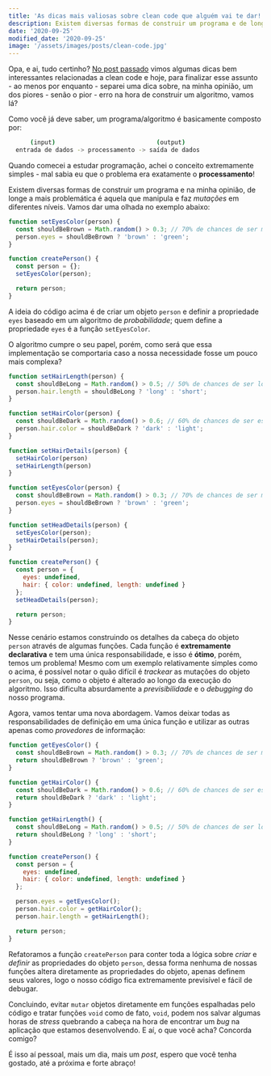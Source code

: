 ```yaml
---
title: 'As dicas mais valiosas sobre clean code que alguém vai te dar! - Parte 02'
description: Existem diversas formas de construir um programa e de longe a mais problemática é aquela que manipula e faz mutações em diferentes níveis. Nesse post vamos aprender a evitar essa abordagem de uma forma simples!
date: '2020-09-25'
modified_date: '2020-09-25'
image: '/assets/images/posts/clean-code.jpg'
---
```


Opa, e ai, tudo certinho? [No post passado](@@baseUrl@@/posts/02-as-dicas-mais-valiosas-sobre-clean-code-01) vimos algumas dicas bem interessantes relacionadas a clean code e hoje, para finalizar esse assunto - ao menos por enquanto - separei uma dica sobre, na minha opinião, um dos piores - senão o pior - erro na hora de construir um algoritmo, vamos lá?

Como você já deve saber, um programa/algoritmo é basicamente composto por:

```bash
      (input)                            (output)
  entrada de dados -> processamento -> saída de dados
```

Quando comecei a estudar programação, achei o conceito extremamente simples - mal sabia eu que o problema era exatamente o **processamento**!

Existem diversas formas de construir um programa e na minha opinião, de longe a mais problemática é aquela que manipula e faz *mutações* em diferentes níveis. Vamos dar uma olhada no exemplo abaixo:

```js
function setEyesColor(person) {
  const shouldBeBrown = Math.random() > 0.3; // 70% de chances de ser marrom;
  person.eyes = shouldBeBrown ? 'brown' : 'green';
}

function createPerson() {
  const person = {};
  setEyesColor(person);

  return person;
}
```

A ideia do código acima é de criar um objeto `person` e definir a propriedade `eyes` baseado em um algoritmo de *probabilidade*; quem define a propriedade `eyes` é a função `setEyesColor`.

O algoritmo cumpre o seu papel, porém, como será que essa implementação se comportaria caso a nossa necessidade fosse um pouco mais complexa?

```js
function setHairLength(person) {
  const shouldBeLong = Math.random() > 0.5; // 50% de chances de ser longo;
  person.hair.length = shouldBeLong ? 'long' : 'short';
}

function setHairColor(person) {
  const shouldBeDark = Math.random() > 0.6; // 60% de chances de ser escuro;
  person.hair.color = shouldBeDark ? 'dark' : 'light';
}

function setHairDetails(person) {
  setHairColor(person)
  setHairLength(person)
}

function setEyesColor(person) {
  const shouldBeBrown = Math.random() > 0.3; // 70% de chances de ser marrom;
  person.eyes = shouldBeBrown ? 'brown' : 'green';
}

function setHeadDetails(person) {
  setEyesColor(person);
  setHairDetails(person);
}

function createPerson() {
  const person = {
    eyes: undefined,
    hair: { color: undefined, length: undefined }
  };
  setHeadDetails(person);

  return person;
}
```

Nesse cenário estamos construindo os detalhes da cabeça do objeto `person` através de algumas funções. Cada função é **extremamente declarativa** e tem uma única responsabilidade, e isso é **ótimo**, porém, temos um problema!
Mesmo com um exemplo relativamente simples como o acima, é possível notar o quão difícil é *trackear* as mutações do objeto `person`, ou seja, como o objeto é alterado ao longo da execução do algoritmo. Isso dificulta absurdamente a *previsibilidade* e o *debugging* do nosso programa.

Agora, vamos tentar uma nova abordagem. Vamos deixar todas as responsabilidades de definição em uma única função e utilizar as outras apenas como *provedores* de informação:

```js
function getEyesColor() {
  const shouldBeBrown = Math.random() > 0.3; // 70% de chances de ser marrom;
  return shouldBeBrown ? 'brown' : 'green';
}

function getHairColor() {
  const shouldBeDark = Math.random() > 0.6; // 60% de chances de ser escuro;
  return shouldBeDark ? 'dark' : 'light';
}

function getHairLength() {
  const shouldBeLong = Math.random() > 0.5; // 50% de chances de ser longo;
  return shouldBeLong ? 'long' : 'short';
}

function createPerson() {
  const person = {
    eyes: undefined,
    hair: { color: undefined, length: undefined }
  };

  person.eyes = getEyesColor();
  person.hair.color = getHairColor();
  person.hair.length = getHairLength();

  return person;
}
```

Refatoramos a função `createPerson` para conter toda a lógica sobre *criar* e *definir* as propriedades do objeto `person`, dessa forma nenhuma de nossas funções altera diretamente as propriedades do objeto, apenas definem seus valores, logo o nosso código fica extremamente previsível e fácil de debugar.

Concluindo, evitar `mutar` objetos diretamente em funções espalhadas pelo código e tratar funções `void` como de fato, `void`, podem nos salvar algumas horas de *stress* quebrando a cabeça na hora de encontrar um *bug* na aplicação que estamos desenvolvendo.
E aí, o que você acha? Concorda comigo?

É isso aí pessoal, mais um dia, mais um *post*, espero que você tenha gostado, até a próxima e forte abraço!
